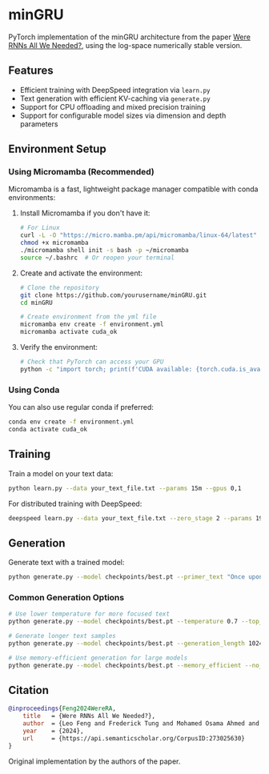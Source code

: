 # minGRU

PyTorch implementation of the minGRU architecture from the paper [Were RNNs All We Needed?](https://arxiv.org/abs/2410.01201v1), using the log-space numerically stable version.

## Features

- Efficient training with DeepSpeed integration via `learn.py`
- Text generation with efficient KV-caching via `generate.py`
- Support for CPU offloading and mixed precision training
- Support for configurable model sizes via dimension and depth parameters

## Environment Setup

### Using Micromamba (Recommended)

Micromamba is a fast, lightweight package manager compatible with conda environments:

1. Install Micromamba if you don't have it:
   ```bash
   # For Linux
   curl -L -O "https://micro.mamba.pm/api/micromamba/linux-64/latest"
   chmod +x micromamba
   ./micromamba shell init -s bash -p ~/micromamba
   source ~/.bashrc  # Or reopen your terminal
   ```

2. Create and activate the environment:
   ```bash
   # Clone the repository
   git clone https://github.com/yourusername/minGRU.git
   cd minGRU
   
   # Create environment from the yml file
   micromamba env create -f environment.yml
   micromamba activate cuda_ok
   ```

3. Verify the environment:
   ```bash
   # Check that PyTorch can access your GPU
   python -c "import torch; print(f'CUDA available: {torch.cuda.is_available()}, Device count: {torch.cuda.device_count()}')"
   ```

### Using Conda

You can also use regular conda if preferred:

```bash
conda env create -f environment.yml
conda activate cuda_ok
```

## Training

Train a model on your text data:

```bash
python learn.py --data your_text_file.txt --params 15m --gpus 0,1
```

For distributed training with DeepSpeed:

```bash
deepspeed learn.py --data your_text_file.txt --zero_stage 2 --params 19.9m
```

## Generation

Generate text with a trained model:

```bash
python generate.py --model checkpoints/best.pt --primer_text "Once upon a time" --temperature 0.8
```

### Common Generation Options

```bash
# Use lower temperature for more focused text
python generate.py --model checkpoints/best.pt --temperature 0.7 --top_k 0.95

# Generate longer text samples
python generate.py --model checkpoints/best.pt --generation_length 1024

# Use memory-efficient generation for large models
python generate.py --model checkpoints/best.pt --memory_efficient --no_kv_cache
```

## Citation

```bibtex
@inproceedings{Feng2024WereRA,
    title   = {Were RNNs All We Needed?},
    author  = {Leo Feng and Frederick Tung and Mohamed Osama Ahmed and Yoshua Bengio and Hossein Hajimirsadegh},
    year    = {2024},
    url     = {https://api.semanticscholar.org/CorpusID:273025630}
}
```

Original implementation by the authors of the paper.
